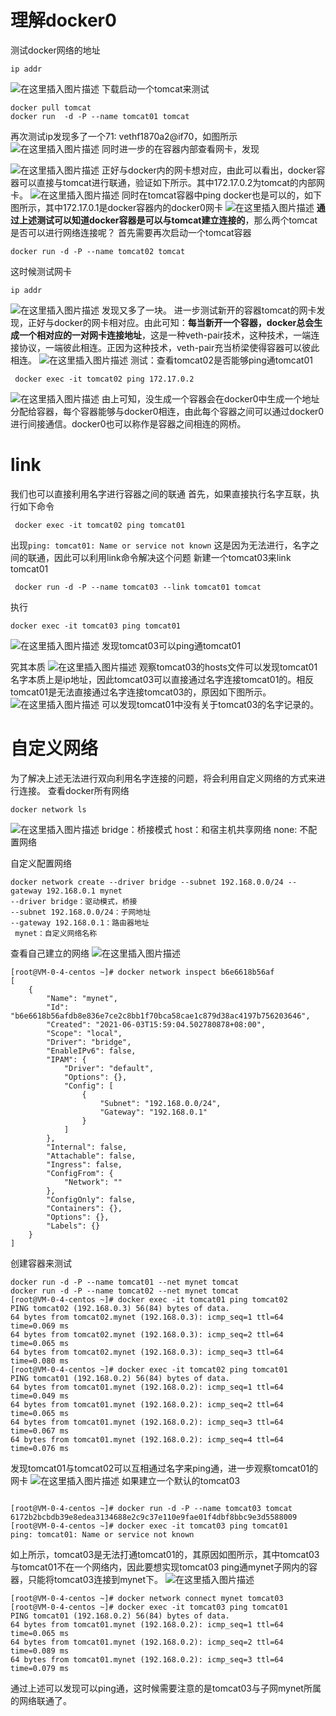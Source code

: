 
# 理解docker0
测试docker网络的地址
```shell
ip addr
```

![在这里插入图片描述](https://raw.githubusercontent.com/PeipengWang/picture/master/dockerbf120610c902ef653fcac183a6c027a0.png)
下载启动一个tomcat来测试

```shell
docker pull tomcat
docker run  -d -P --name tomcat01 tomcat
```
再次测试ip发现多了一个71: vethf1870a2@if70，如图所示
![在这里插入图片描述](https://raw.githubusercontent.com/PeipengWang/picture/master/docker3556b2b86833d1307aadce717ea2090b.png)
同时进一步的在容器内部查看网卡，发现

![在这里插入图片描述](https://raw.githubusercontent.com/PeipengWang/picture/master/docker549d29b5fcefbc6120d6eafbd47ddfa0.png)
正好与docker内的网卡想对应，由此可以看出，docker容器可以直接与tomcat进行联通，验证如下所示。其中172.17.0.2为tomcat的内部网卡。
![在这里插入图片描述](https://raw.githubusercontent.com/PeipengWang/picture/master/docker97aebe044bef7ea494fb412ca0db8672.png)
同时在tomcat容器中ping docker也是可以的，如下图所示，其中172.17.0.1是docker容器内的docker0网卡
![在这里插入图片描述](https://raw.githubusercontent.com/PeipengWang/picture/master/docker8d90bba2f12237c406fa300ea20faafb.png)
**通过上述测试可以知道docker容器是可以与tomcat建立连接的**，那么两个tomcat是否可以进行网络连接呢？
首先需要再次启动一个tomcat容器

```shell
docker run -d -P --name tomcat02 tomcat
```
这时候测试网卡

```
ip addr
```
![在这里插入图片描述](https://raw.githubusercontent.com/PeipengWang/picture/master/dockerb1292421139e9f048c5e85ba9a0fdc6d.png)
发现又多了一块。
进一步测试新开的容器tomcat的网卡发现，正好与docker的网卡相对应。由此可知：**每当新开一个容器，docker总会生成一个相对应的一对网卡连接地址**，这是一种veth-pair技术，这种技术，一端连接协议，一端彼此相连。正因为这种技术，veth-pair充当桥梁使得容器可以彼此相连。
![在这里插入图片描述](https://raw.githubusercontent.com/PeipengWang/picture/master/docker5070a4c21b9758fec69fd7d1120d4965.png)
测试：查看tomcat02是否能够ping通tomcat01

```shell
 docker exec -it tomcat02 ping 172.17.0.2
```

![在这里插入图片描述](https://raw.githubusercontent.com/PeipengWang/picture/master/docker599f691dcce53e663650b6b6518424ad.png)
由上可知，没生成一个容器会在docker0中生成一个地址分配给容器，每个容器能够与docker0相连，由此每个容器之间可以通过docker0进行间接通信。docker0也可以称作是容器之间相连的网桥。

# link
我们也可以直接利用名字进行容器之间的联通
首先，如果直接执行名字互联，执行如下命令

```
 docker exec -it tomcat02 ping tomcat01
```
出现`
ping: tomcat01: Name or service not known
`
这是因为无法进行，名字之间的联通，因此可以利用link命令解决这个问题
新建一个tomcat03来link tomcat01
```
 docker run -d -P --name tomcat03 --link tomcat01 tomcat
```
执行

```
docker exec -it tomcat03 ping tomcat01
```
![在这里插入图片描述](https://raw.githubusercontent.com/PeipengWang/picture/master/dockere3efa1aecd35195de32e080d1d96ff8f.png)
发现tomcat03可以ping通tomcat01

究其本质
![在这里插入图片描述](https://raw.githubusercontent.com/PeipengWang/picture/master/docker8cd27faae24a767b2464de48e189be00.png)
观察tomcat03的hosts文件可以发现tomcat01名字本质上是ip地址，因此tomcat03可以直接通过名字连接tomcat01的。相反tomcat01是无法直接通过名字连接tomcat03的，原因如下图所示。
![在这里插入图片描述](https://raw.githubusercontent.com/PeipengWang/picture/master/docker6b962e65a487e6627eca88db0e18ec03.png)
可以发现tomcat01中没有关于tomcat03的名字记录的。

# 自定义网络
为了解决上述无法进行双向利用名字连接的问题，将会利用自定义网络的方式来进行连接。
查看docker所有网络

```
docker network ls
```
![在这里插入图片描述](https://raw.githubusercontent.com/PeipengWang/picture/master/dockereee9c72de581d50a39d5aac67da2efbe.png)
bridge：桥接模式
host：和宿主机共享网络
none: 不配置网络

自定义配置网络
```
docker network create --driver bridge --subnet 192.168.0.0/24 --gateway 192.168.0.1 mynet
--driver bridge：驱动模式，桥接
--subnet 192.168.0.0/24：子网地址
--gateway 192.168.0.1：路由器地址
 mynet：自定义网络名称
```
查看自己建立的网络
![在这里插入图片描述](https://raw.githubusercontent.com/PeipengWang/picture/master/dockere927f68f55165049dfcaba8e0aa773ef.png)

```
[root@VM-0-4-centos ~]# docker network inspect b6e6618b56af
[
    {
        "Name": "mynet",
        "Id": "b6e6618b56afdb8e836e7ce2c8bb1f70bca58cae1c879d38ac4197b756203646",
        "Created": "2021-06-03T15:59:04.502780878+08:00",
        "Scope": "local",
        "Driver": "bridge",
        "EnableIPv6": false,
        "IPAM": {
            "Driver": "default",
            "Options": {},
            "Config": [
                {
                    "Subnet": "192.168.0.0/24",
                    "Gateway": "192.168.0.1"
                }
            ]
        },
        "Internal": false,
        "Attachable": false,
        "Ingress": false,
        "ConfigFrom": {
            "Network": ""
        },
        "ConfigOnly": false,
        "Containers": {},
        "Options": {},
        "Labels": {}
    }
]

```
创建容器来测试

```
docker run -d -P --name tomcat01 --net mynet tomcat
docker run -d -P --name tomcat02 --net mynet tomcat
[root@VM-0-4-centos ~]# docker exec -it tomcat01 ping tomcat02
PING tomcat02 (192.168.0.3) 56(84) bytes of data.
64 bytes from tomcat02.mynet (192.168.0.3): icmp_seq=1 ttl=64 time=0.069 ms
64 bytes from tomcat02.mynet (192.168.0.3): icmp_seq=2 ttl=64 time=0.065 ms
64 bytes from tomcat02.mynet (192.168.0.3): icmp_seq=3 ttl=64 time=0.080 ms
[root@VM-0-4-centos ~]# docker exec -it tomcat02 ping tomcat01
PING tomcat01 (192.168.0.2) 56(84) bytes of data.
64 bytes from tomcat01.mynet (192.168.0.2): icmp_seq=1 ttl=64 time=0.049 ms
64 bytes from tomcat01.mynet (192.168.0.2): icmp_seq=2 ttl=64 time=0.065 ms
64 bytes from tomcat01.mynet (192.168.0.2): icmp_seq=3 ttl=64 time=0.067 ms
64 bytes from tomcat01.mynet (192.168.0.2): icmp_seq=4 ttl=64 time=0.076 ms

```
发现tomcat01与tomcat02可以互相通过名字来ping通，进一步观察tomcat01的网卡
![在这里插入图片描述](https://raw.githubusercontent.com/PeipengWang/picture/master/docker8d54c65f1480d48ef61bd3e6d48d2217.png)
如果建立一个默认的tomcat03

```

[root@VM-0-4-centos ~]# docker run -d -P --name tomcat03 tomcat
6172b2bcbdb39e8edea3134688e2c9c37e110e9fae01f4dbf8bbc9e3d5588009
[root@VM-0-4-centos ~]# docker exec -it tomcat03 ping tomcat01
ping: tomcat01: Name or service not known
```
如上所示，tomcat03是无法打通tomcat01的，其原因如图所示，其中tomcat03与tomcat01不在一个网络内，因此要想实现tomcat03 ping通mynet子网内的容器，只能将tomcat03连接到mynet下。
![在这里插入图片描述](https://raw.githubusercontent.com/PeipengWang/picture/master/docker534263e4a5cbfc7e330213057f1251ee.png)

```
[root@VM-0-4-centos ~]# docker network connect mynet tomcat03
[root@VM-0-4-centos ~]# docker exec -it tomcat03 ping tomcat01
PING tomcat01 (192.168.0.2) 56(84) bytes of data.
64 bytes from tomcat01.mynet (192.168.0.2): icmp_seq=1 ttl=64 time=0.065 ms
64 bytes from tomcat01.mynet (192.168.0.2): icmp_seq=2 ttl=64 time=0.089 ms
64 bytes from tomcat01.mynet (192.168.0.2): icmp_seq=3 ttl=64 time=0.079 ms

```
通过上述可以发现可以ping通，这时候需要注意的是tomcat03与子网mynet所属的网络联通了。